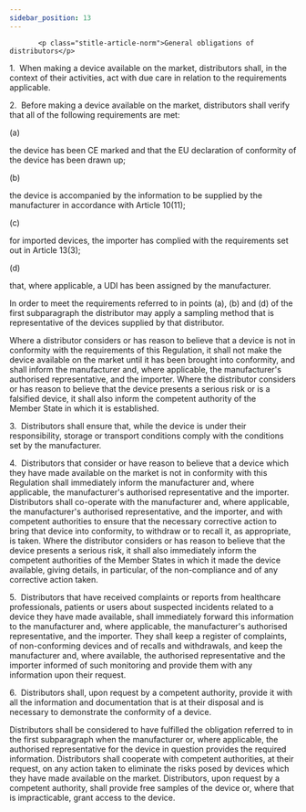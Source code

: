 ```yaml
---
sidebar_position: 13
---
```

           <p class="stitle-article-norm">General obligations of distributors</p>
   <p class="norm">1.&nbsp;&nbsp;When making a device available on the 
market, distributors shall, in the context of their activities, act with
 due care in relation to the requirements applicable.</p>
   <p class="norm">2.&nbsp;&nbsp;Before making a device available on the
 market, distributors shall verify that all of the following 
requirements are met:</p>
   <div class="grid-container grid-list">
      <div class="list grid-list-column-1">
         <span>(a)&nbsp;</span>
      </div>
      <div class="grid-list-column-2">
         <p class="norm">the device has been CE marked and that the EU declaration of conformity of the device has been drawn up;</p>
      </div>
   </div>
   <div class="grid-container grid-list">
      <div class="list grid-list-column-1">
         <span>(b)&nbsp;</span>
      </div>
      <div class="grid-list-column-2">
         <p class="norm">the device is accompanied by the information to be supplied by the manufacturer in accordance with Article&nbsp;10(11);</p>
      </div>
   </div>
   <div class="grid-container grid-list">
      <div class="list grid-list-column-1">
         <span>(c)&nbsp;</span>
      </div>
      <div class="grid-list-column-2">
         <p class="norm">for imported devices, the importer has complied with the requirements set out in Article&nbsp;13(3);</p>
      </div>
   </div>
   <div class="grid-container grid-list">
      <div class="list grid-list-column-1">
         <span>(d)&nbsp;</span>
      </div>
      <div class="grid-list-column-2">
         <p class="norm">that, where applicable, a UDI has been assigned by the manufacturer.</p>
      </div>
   </div>
   <p class="norm">In order to meet the requirements referred to in 
points (a), (b) and (d) of the first subparagraph&nbsp;the distributor 
may apply a sampling method that is representative of the devices 
supplied by that distributor.</p>
   <p class="norm">Where a distributor considers or has reason to 
believe that a device is not in conformity with the requirements of this
 Regulation, it shall not make the device available on the market until 
it has been brought into conformity, and shall inform the manufacturer 
and, where applicable, the manufacturer's authorised representative, and
 the importer. Where the distributor considers or has reason to believe 
that the device presents a serious risk or is a falsified device, it 
shall also inform the competent authority of the Member&nbsp;State in 
which it is established.</p>
   <p class="norm">3.&nbsp;&nbsp;Distributors shall ensure that, while 
the device is under their responsibility, storage or transport 
conditions comply with the conditions set by the manufacturer.</p>
   <p class="norm">4.&nbsp;&nbsp;Distributors that consider or have 
reason to believe that a device which they have made available on the 
market is not in conformity with this Regulation shall immediately 
inform the manufacturer and, where applicable, the manufacturer's 
authorised representative and the importer. Distributors shall 
co-operate with the manufacturer and, where applicable, the 
manufacturer's authorised representative, and the importer, and with 
competent authorities to ensure that the necessary corrective action to 
bring that device into conformity, to withdraw or to recall it, as 
appropriate, is taken. Where the distributor considers or has reason to 
believe that the device presents a serious risk, it shall also 
immediately inform the competent authorities of the Member&nbsp;States 
in which it made the device available, giving details, in particular, of
 the non-compliance and of any corrective action taken.</p>
   <p class="norm">5.&nbsp;&nbsp;Distributors that have received 
complaints or reports from healthcare professionals, patients or users 
about suspected incidents related to a device they have made available, 
shall immediately forward this information to the manufacturer and, 
where applicable, the manufacturer's authorised representative, and the 
importer. They shall keep a register of complaints, of non-conforming 
devices and of recalls and withdrawals, and keep the manufacturer and, 
where available, the authorised representative and the importer informed
 of such monitoring and provide them with any information upon their 
request.</p>
   <p class="norm">6.&nbsp;&nbsp;Distributors shall, upon request by a 
competent authority, provide it with all the information and 
documentation that is at their disposal and is necessary to demonstrate 
the conformity of a device.</p>
   <p class="norm">Distributors shall be considered to have fulfilled 
the obligation referred to in the first subparagraph&nbsp;when the 
manufacturer or, where applicable, the authorised representative for the
 device in question provides the required information. Distributors 
shall cooperate with competent authorities, at their request, on any 
action taken to eliminate the risks posed by devices which they have 
made available on the market. Distributors, upon request by a competent 
authority, shall provide free samples of the device or, where that is 
impracticable, grant access to the device.</p>